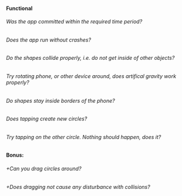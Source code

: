 #### Functional

###### Was the app committed within the required time period?

###### Does the app run without crashes?

###### Do the shapes collide properly, i.e. do not get inside of other objects?

###### Try rotating phone, or other device around, does artifical gravity work properly?

###### Do shapes stay inside borders of the phone?

###### Does tapping create new circles?

###### Try tapping on the other circle. Nothing should happen, does it?

#### Bonus:

###### +Can you drag circles around?

###### +Does dragging not cause any disturbance with collisions?

